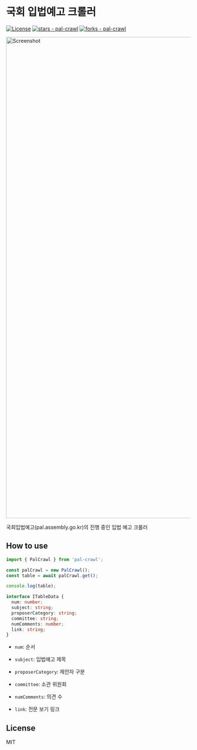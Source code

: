 # 국회 입법예고 크롤러

[![License](https://img.shields.io/badge/License-MIT-blue)](#license)
[![stars - pal-crawl](https://img.shields.io/github/stars/vientorepublic/pal-crawl?style=social)](https://github.com/vientorepublic/pal-crawl)
[![forks - pal-crawl](https://img.shields.io/github/forks/vientorepublic/pal-crawl?style=social)](https://github.com/vientorepublic/pal-crawl)

<img width="1312" alt="Screenshot" src="https://github.com/user-attachments/assets/2e243915-6d9c-470b-9510-27ef5546ab61" />

국회입법예고(pal.assembly.go.kr)의 진행 중인 입법 예고 크롤러

## How to use

```javascript
import { PalCrawl } from 'pal-crawl';

const palCrawl = new PalCrawl();
const table = await palCrawl.get();

console.log(table);
```

```typescript
interface ITableData {
  num: number;
  subject: string;
  proposerCategory: string;
  committee: string;
  numComments: number;
  link: string;
}
```

- `num`: 순서

- `subject`: 입법예고 제목

- `proposerCategory`: 제안자 구분

- `committee`: 소관 위원회

- `numComments`: 의견 수

- `link`: 전문 보기 링크

## License

MIT
